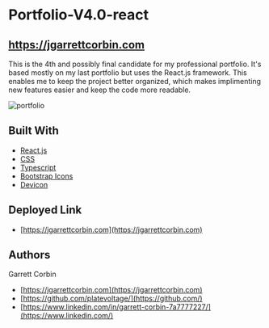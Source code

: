 # Portfolio-V4.0-react

## https://jgarrettcorbin.com

This is the 4th and possibly final candidate for my professional portfolio. It's based mostly on my last portfolio but uses the React.js framework. This enables me to keep the project better organized, which makes implimenting new features easier and keep the code more readable.




![portfolio](https://user-images.githubusercontent.com/1414728/162526987-19d9ea33-8341-4f31-8144-f79a9a309d5b.gif)



## Built With

* [React.js](https://reactjs.org)
* [CSS](https://developer.mozilla.org/en-US/docs/Web/CSS)
* [Typescript](https://www.typescriptlang.org)
* [Bootstrap Icons](https://icons.getbootstrap.com)
* [Devicon](https://devicon.dev)


## Deployed Link

* [https://jgarrettcorbin.com](https://jgarrettcorbin.com)


## Authors

Garrett Corbin

- [https://jgarrettcorbin.com](https://jgarrettcorbin.com)
- [https://github.com/platevoltage/](https://github.com/)
- [https://www.linkedin.com/in/garrett-corbin-7a7777227/](https://www.linkedin.com/)
